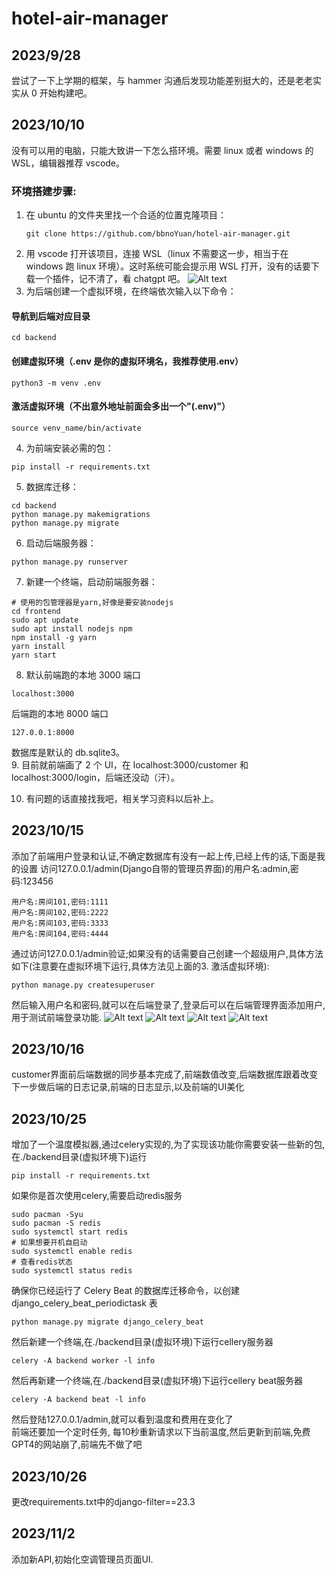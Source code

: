 # hotel-air-manager

## 2023/9/28

尝试了一下上学期的框架，与 hammer 沟通后发现功能差别挺大的，还是老老实实从 0 开始构建吧。

## 2023/10/10

没有可以用的电脑，只能大致讲一下怎么搭环境。需要 linux 或者 windows 的 WSL，编辑器推荐 vscode。

### 环境搭建步骤:

1. 在 ubuntu 的文件夹里找一个合适的位置克隆项目：
   ```
   git clone https://github.com/bbnoYuan/hotel-air-manager.git
   ```
2. 用 vscode 打开该项目，连接 WSL（linux 不需要这一步，相当于在 windows 跑 linux 环境）。这时系统可能会提示用 WSL 打开，没有的话要下载一个插件，记不清了，看 chatgpt 吧。
   ![Alt text](frontend/public/readme/Screenshot_20231010_145305-1.png)
3. 为后端创建一个虚拟环境，在终端依次输入以下命令：

#### 导航到后端对应目录

```
cd backend
```

#### 创建虚拟环境（.env 是你的虚拟环境名，我推荐使用.env）

```
python3 -m venv .env
```

#### 激活虚拟环境（不出意外地址前面会多出一个"(.env)"）

```
source venv_name/bin/activate
```

4. 为前端安装必需的包：

```
pip install -r requirements.txt
```

5. 数据库迁移：

```
cd backend
python manage.py makemigrations
python manage.py migrate
```

6. 启动后端服务器：

```
python manage.py runserver
```

7. 新建一个终端，启动前端服务器：

```
# 使用的包管理器是yarn,好像是要安装nodejs
cd frontend
sudo apt update
sudo apt install nodejs npm
npm install -g yarn
yarn install
yarn start
```

8. 默认前端跑的本地 3000 端口

```
localhost:3000
```

后端跑的本地 8000 端口

```
127.0.0.1:8000
```

数据库是默认的 db.sqlite3。<br> 
9. 目前就前端画了 2 个 UI，在 localhost:3000/customer 和 localhost:3000/login，后端还没动（汗）。 

10. 有问题的话直接找我吧，相关学习资料以后补上。

## 2023/10/15
添加了前端用户登录和认证,不确定数据库有没有一起上传,已经上传的话,下面是我的设置
访问127.0.0.1/admin(Django自带的管理员界面)的用户名:admin,密码:123456
```
用户名:房间101,密码:1111
用户名:房间102,密码:2222
用户名:房间103,密码:3333
用户名:房间104,密码:4444
```
通过访问127.0.0.1/admin验证;如果没有的话需要自己创建一个超级用户,具体方法如下(注意要在虚拟环境下运行,具体方法见上面的3. 激活虚拟环境):
```
python manage.py createsuperuser
```
然后输入用户名和密码,就可以在后端登录了,登录后可以在后端管理界面添加用户,用于测试前端登录功能.
![Alt text](frontend/public/readme/Screenshot_20231015_142709.png)
![Alt text](frontend/public/readme/Screenshot_20231015_142834.png)
![Alt text](frontend/public/readme/Screenshot_20231015_142912.png)
![Alt text](frontend/public/readme/Screenshot_20231015_143143.png)

## 2023/10/16
customer界面前后端数据的同步基本完成了,前端数值改变,后端数据库跟着改变</br>
下一步做后端的日志记录,前端的日志显示,以及前端的UI美化

## 2023/10/25
增加了一个温度模拟器,通过celery实现的,为了实现该功能你需要安装一些新的包,在./backend目录(虚拟环境下)运行
```
pip install -r requirements.txt
```
如果你是首次使用celery,需要启动redis服务
```
sudo pacman -Syu
sudo pacman -S redis
sudo systemctl start redis
# 如果想要开机自启动
sudo systemctl enable redis
# 查看redis状态
sudo systemctl status redis
```
确保你已经运行了 Celery Beat 的数据库迁移命令，以创建 django_celery_beat_periodictask 表
```
python manage.py migrate django_celery_beat
```
然后新建一个终端,在./backend目录(虚拟环境)下运行cellery服务器
```
celery -A backend worker -l info
```
然后再新建一个终端,在./backend目录(虚拟环境)下运行cellery beat服务器
```
celery -A backend beat -l info
```
然后登陆127.0.0.1/admin,就可以看到温度和费用在变化了</br>
前端还要加一个定时任务, 每10秒重新请求以下当前温度,然后更新到前端,免费GPT4的网站崩了,前端先不做了吧


## 2023/10/26
更改requirements.txt中的django-filter==23.3

## 2023/11/2
添加新API,初始化空调管理员页面UI.


